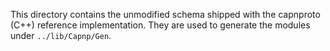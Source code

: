 This directory contains the unmodified schema shipped with the capnproto
(C++) reference implementation. They are used to generate the modules
under `../lib/Capnp/Gen`.
